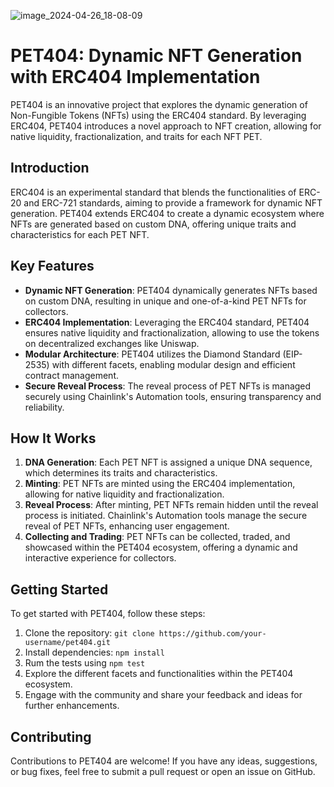 ![image_2024-04-26_18-08-09](https://github.com/ordex-io/404-contract/assets/81595884/abf5dc8f-9434-49cf-856a-79d9ff124556)

# PET404: Dynamic NFT Generation with ERC404 Implementation

PET404 is an innovative project that explores the dynamic generation of Non-Fungible Tokens (NFTs) using the ERC404 standard. By leveraging ERC404, PET404 introduces a novel approach to NFT creation, allowing for native liquidity, fractionalization, and traits for each NFT PET.

## Introduction

ERC404 is an experimental standard that blends the functionalities of ERC-20 and ERC-721 standards, aiming to provide a framework for dynamic NFT generation. PET404 extends ERC404 to create a dynamic ecosystem where NFTs are generated based on custom DNA, offering unique traits and characteristics for each PET NFT.

## Key Features

- **Dynamic NFT Generation**: PET404 dynamically generates NFTs based on custom DNA, resulting in unique and one-of-a-kind PET NFTs for collectors.
- **ERC404 Implementation**: Leveraging the ERC404 standard, PET404 ensures native liquidity and fractionalization, allowing to use the tokens on decentralized exchanges like Uniswap.
- **Modular Architecture**: PET404 utilizes the Diamond Standard (EIP-2535) with different facets, enabling modular design and efficient contract management.
- **Secure Reveal Process**: The reveal process of PET NFTs is managed securely using Chainlink's Automation tools, ensuring transparency and reliability.

## How It Works

1. **DNA Generation**: Each PET NFT is assigned a unique DNA sequence, which determines its traits and characteristics.
2. **Minting**: PET NFTs are minted using the ERC404 implementation, allowing for native liquidity and fractionalization.
3. **Reveal Process**: After minting, PET NFTs remain hidden until the reveal process is initiated. Chainlink's Automation tools manage the secure reveal of PET NFTs, enhancing user engagement.
4. **Collecting and Trading**: PET NFTs can be collected, traded, and showcased within the PET404 ecosystem, offering a dynamic and interactive experience for collectors.

## Getting Started

To get started with PET404, follow these steps:

1. Clone the repository: `git clone https://github.com/your-username/pet404.git`
2. Install dependencies: `npm install`
3. Rum the tests using `npm test`
4. Explore the different facets and functionalities within the PET404 ecosystem.
5. Engage with the community and share your feedback and ideas for further enhancements.

## Contributing

Contributions to PET404 are welcome! If you have any ideas, suggestions, or bug fixes, feel free to submit a pull request or open an issue on GitHub.
